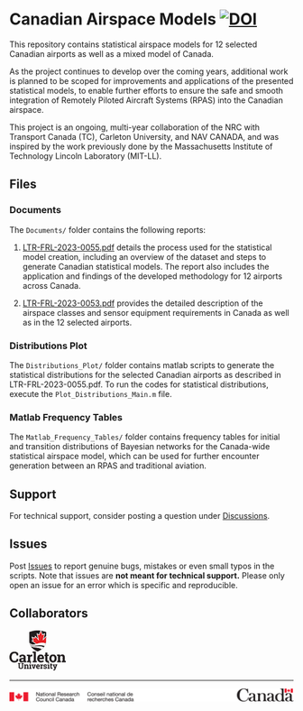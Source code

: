 # Canadian Airspace Models  [![DOI](https://zenodo.org/badge/DOI/10.5281/zenodo.8118133.svg)](https://doi.org/10.5281/zenodo.8118133)

This repository contains statistical airspace models for 12 selected Canadian airports as well as a mixed model of Canada. 

As the project continues to develop over the coming years, additional work is planned to be scoped for improvements and applications of the presented statistical models, to enable further efforts to ensure the safe and smooth integration of Remotely Piloted Aircraft Systems (RPAS) into the Canadian airspace.

This project is an ongoing, multi-year collaboration of the NRC with Transport Canada (TC),  Carleton University, and NAV CANADA, and was inspired by the work previously done by the Massachusetts Institute of Technology Lincoln Laboratory (MIT-LL).

## Files

### Documents

The `Documents/` folder contains the following reports:

1. [LTR-FRL-2023-0055.pdf](Documents/LTR-FRL-2023-0055.pdf) details the process used for the statistical model creation, including an overview of the dataset and steps to generate Canadian statistical models. The report also includes the application and findings of the developed methodology for 12 airports across Canada.

2. [LTR-FRL-2023-0053.pdf](Documents/LTR-FRL-2023-0053.pdf) provides the detailed description of the airspace classes and sensor equipment requirements in Canada as well as in the 12 selected airports.

### Distributions Plot

The `Distributions_Plot/` folder contains matlab scripts to generate the statistical distributions for the selected Canadian airports as described in LTR-FRL-2023-0055.pdf. To run the codes for statistical distributions, execute the `Plot_Distributions_Main.m` file.

### Matlab Frequency Tables

The `Matlab_Frequency_Tables/` folder contains frequency tables for initial and transition distributions of Bayesian networks for the Canada-wide statistical airspace model, which can be used for further encounter generation between an RPAS and traditional aviation.

## Support

For technical support, consider posting a question under
[Discussions](https://github.com/nrc-cnrc/Canadian-Airspace-Models/discussions).

## Issues

Post [Issues](https://github.com/nrc-cnrc/Canadian-Airspace-Models/issues) to report
genuine bugs, mistakes or even small typos in the scripts. Note that issues are **not meant for
technical support.** Please only open an issue for an error which is specific and
reproducible.

## Collaborators

![carleton](images/carleton.png)

---

![nrc](images/nrc-footer.png)
